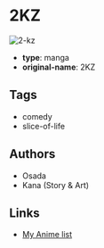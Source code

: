 # 2KZ

![2-kz](https://cdn.myanimelist.net/images/manga/1/154647.jpg)

-   **type**: manga
-   **original-name**: 2KZ

## Tags

-   comedy
-   slice-of-life

## Authors

-   Osada
-   Kana (Story & Art)

## Links

-   [My Anime list](https://myanimelist.net/manga/88656/2KZ)
